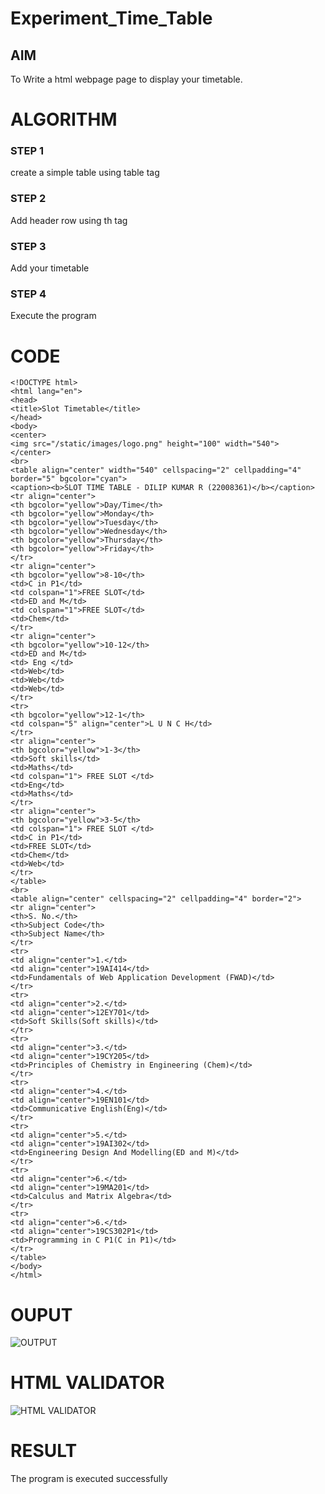 # Experiment_Time_Table

## AIM
To Write a html webpage page to display your timetable.

# ALGORITHM
### STEP 1
create a simple table using table tag

### STEP 2
Add header row using th tag

### STEP 3
Add your timetable

### STEP 4
Execute the program


# CODE
```
<!DOCTYPE html>
<html lang="en">
<head>
<title>Slot Timetable</title>
</head>
<body>
<center>
<img src="/static/images/logo.png" height="100" width="540">
</center>
<br>
<table align="center" width="540" cellspacing="2" cellpadding="4" border="5" bgcolor="cyan">
<caption><b>SLOT TIME TABLE - DILIP KUMAR R (22008361)</b></caption>
<tr align="center">
<th bgcolor="yellow">Day/Time</th>
<th bgcolor="yellow">Monday</th>
<th bgcolor="yellow">Tuesday</th>
<th bgcolor="yellow">Wednesday</th>
<th bgcolor="yellow">Thursday</th>
<th bgcolor="yellow">Friday</th>
</tr>
<tr align="center">
<th bgcolor="yellow">8-10</th>
<td>C in P1</td>
<td colspan="1">FREE SLOT</td>
<td>ED and M</td>
<td colspan="1">FREE SLOT</td>
<td>Chem</td>
</tr>
<tr align="center">
<th bgcolor="yellow">10-12</th>
<td>ED and M</td>
<td> Eng </td>
<td>Web</td>
<td>Web</td>
<td>Web</td>
</tr>
<tr>
<th bgcolor="yellow">12-1</th>
<td colspan="5" align="center">L U N C H</td>
</tr>
<tr align="center">
<th bgcolor="yellow">1-3</th>
<td>Soft skills</td>
<td>Maths</td>
<td colspan="1"> FREE SLOT </td>
<td>Eng</td>
<td>Maths</td>
</tr>
<tr align="center">
<th bgcolor="yellow">3-5</th>
<td colspan="1"> FREE SLOT </td>
<td>C in P1</td>
<td>FREE SLOT</td>
<td>Chem</td>
<td>Web</td>
</tr>
</table>
<br>
<table align="center" cellspacing="2" cellpadding="4" border="2">
<tr align="center">
<th>S. No.</th>
<th>Subject Code</th>
<th>Subject Name</th>
</tr>
<tr>
<td align="center">1.</td>
<td align="center">19AI414</td>
<td>Fundamentals of Web Application Development (FWAD)</td>
</tr>
<tr>
<td align="center">2.</td>
<td align="center">12EY701</td>
<td>Soft Skills(Soft skills)</td>
</tr>
<tr>
<td align="center">3.</td>
<td align="center">19CY205</td>
<td>Principles of Chemistry in Engineering (Chem)</td>
</tr>
<tr>
<td align="center">4.</td>
<td align="center">19EN101</td>
<td>Communicative English(Eng)</td>
</tr>
<tr>
<td align="center">5.</td>
<td align="center">19AI302</td>
<td>Engineering Design And Modelling(ED and M)</td>
</tr>
<tr>
<td align="center">6.</td>
<td align="center">19MA201</td>
<td>Calculus and Matrix Algebra</td>
</tr>
<tr>
<td align="center">6.</td>
<td align="center">19CS302P1</td>
<td>Programming in C P1(C in P1)</td>
</tr>
</table>
</body>
</html>
```

# OUPUT
![ OUTPUT](http://dilipkumar.student.saveetha.in:8000/static/images/out.png?raw=true)

# HTML VALIDATOR
![HTML VALIDATOR](http://dilipkumar.student.saveetha.in:8000/static/images/valid.png?raw=true)

# RESULT 
The program is executed successfully